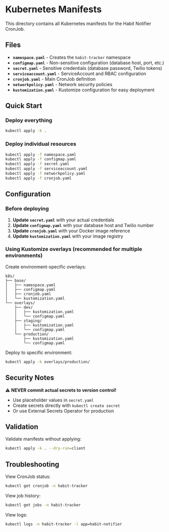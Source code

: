# Kubernetes Manifests

This directory contains all Kubernetes manifests for the Habit Notifier CronJob.

## Files

- **`namespace.yaml`** - Creates the `habit-tracker` namespace
- **`configmap.yaml`** - Non-sensitive configuration (database host, port, etc.)
- **`secret.yaml`** - Sensitive credentials (database password, Twilio tokens)
- **`serviceaccount.yaml`** - ServiceAccount and RBAC configuration
- **`cronjob.yaml`** - Main CronJob definition
- **`networkpolicy.yaml`** - Network security policies
- **`kustomization.yaml`** - Kustomize configuration for easy deployment

## Quick Start

### Deploy everything

```bash
kubectl apply -k .
```

### Deploy individual resources

```bash
kubectl apply -f namespace.yaml
kubectl apply -f configmap.yaml
kubectl apply -f secret.yaml
kubectl apply -f serviceaccount.yaml
kubectl apply -f networkpolicy.yaml
kubectl apply -f cronjob.yaml
```

## Configuration

### Before deploying

1. **Update `secret.yaml`** with your actual credentials
2. **Update `configmap.yaml`** with your database host and Twilio number
3. **Update `cronjob.yaml`** with your Docker image reference
4. **Update `kustomization.yaml`** with your image registry

### Using Kustomize overlays (recommended for multiple environments)

Create environment-specific overlays:

```
k8s/
├── base/
│   ├── namespace.yaml
│   ├── configmap.yaml
│   ├── cronjob.yaml
│   └── kustomization.yaml
└── overlays/
    ├── dev/
    │   ├── kustomization.yaml
    │   └── configmap.yaml
    ├── staging/
    │   ├── kustomization.yaml
    │   └── configmap.yaml
    └── production/
        ├── kustomization.yaml
        └── configmap.yaml
```

Deploy to specific environment:

```bash
kubectl apply -k overlays/production/
```

## Security Notes

⚠️ **NEVER commit actual secrets to version control!**

- Use placeholder values in `secret.yaml`
- Create secrets directly with `kubectl create secret`
- Or use External Secrets Operator for production

## Validation

Validate manifests without applying:

```bash
kubectl apply -k . --dry-run=client
```

## Troubleshooting

View CronJob status:

```bash
kubectl get cronjob -n habit-tracker
```

View job history:

```bash
kubectl get jobs -n habit-tracker
```

View logs:

```bash
kubectl logs -n habit-tracker -l app=habit-notifier
```
